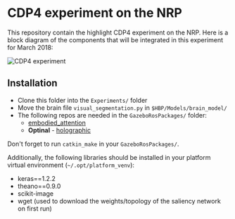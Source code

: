 CDP4 experiment on the NRP
====================

This repository contain the highlight CDP4 experiment on the NRP.
Here is a block diagram of the components that will be integrated in this experiment for March 2018:

![CDP4 experiment](img/experiment.png "Components of CDP4 experiment")


Installation
-----------

* Clone this folder into the ``Experiments/`` folder
* Move the brain file ``visual_segmentation.py`` in ``$HBP/Models/brain_model/``
* The following repos are needed in the `GazeboRosPackages/` folder:
  * [embodied_attention](https://github.com/HBPNeurorobotics/embodied_attention)
  * **Optinal** - [holographic](https://github.com/HBPNeurorobotics/holographic)

Don't forget to run ``catkin_make`` in your ``GazeboRosPackages/``.

Additionally, the following libraries should be installed in your platform virtual environment (``~/.opt/platform_venv``):
* keras==1.2.2
* theano==0.9.0
* scikit-image
* wget (used to download the weights/topology of the saliency network on first run)
